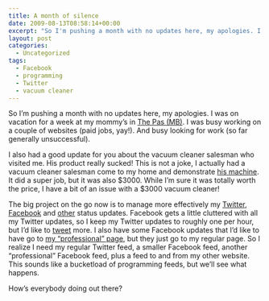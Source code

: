 ```yaml
---
title: A month of silence
date: 2009-08-13T08:58:14+00:00
excerpt: "So I'm pushing a month with no updates here, my apologies. I was on vacation for a week at my mommy's in The Pas"
layout: post
categories:
  - Uncategorized
tags:
  - Facebook
  - programming
  - Twitter
  - vacuum cleaner
---
```

So I&#8217;m pushing a month with no updates here, my apologies. I was on vacation for a week at my mommy&#8217;s in [The Pas (MB)](http://maps.google.ca/maps?q=maps+the+pas+mb&oe=utf-8&client=firefox-a&ie=UTF8&split=0&gl=ca&ei=VyGESvLxDZGoMKCXwdYE&ll=53.831055,-101.252747&spn=0.192486,0.430527&z=11&iwloc=A). I was busy working on a couple of websites (paid jobs, yay!). And busy looking for work (so far generally unsuccessful).

I also had a good update for you about the vacuum cleaner salesman who visited me. His product really sucked! This is not a joke, I actually had a vacuum cleaner salesman come to my home and demonstrate [his machine](http://www.filterqueen.com/). It did a super job, but it was also $3000. While I&#8217;m sure it was totally worth the price, I have a bit of an issue with a $3000 vacuum cleaner!

The big project on the go now is to manage more effectively my [Twitter](http://twitter.com/craigmcn), [Facebook](http://facebook.com/craigmcnaughton) and [other](http://www.craigmcnaughton.ca/) status updates. Facebook gets a little cluttered with all my Twitter updates, so I keep my Twitter updates to roughly one per hour, but I&#8217;d like to [tweet](http://help.twitter.com/forums/10711/entries/15367) more. I also have some Facebook updates that I&#8217;d like to have go to [my &#8220;professional&#8221; page](http://www.facebook.com/pages/Saskatoon-SK/Craig-McNaughton-Web-developerTechnical-writer/85092939522), but they just go to my regular page. So I realize I need my regular Twitter feed, a smaller Facebook feed, another &#8220;professional&#8221; Facebook feed, plus a feed to and from my other website. This sounds like a bucketload of programming feeds, but we&#8217;ll see what happens.

How&#8217;s everybody doing out there?